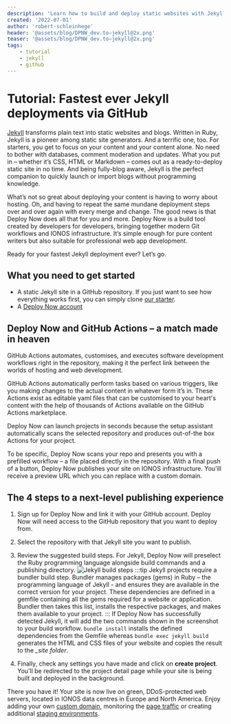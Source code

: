 ```yaml
---
description: 'Learn how to build and deploy static websites with Jekyll instantly via GitHub to highly available hosting. Jekyll transforms plain text into static websites and blogs. Written in Ruby, Jekyll is a pioneer among static site generators.'
created: '2022-07-01'
author: 'robert-schleinhege'
header: '@assets/blog/DPNW_dev.to—jekyll@2x.png'
teaser: '@assets/blog/DPNW_dev.to—jekyll@2x.png'
tags:
    - tutorial
    - jekyll
    - github
---
```


# Tutorial: Fastest ever Jekyll deployments via GitHub

[Jekyll](https://jekyllrb.com/) transforms plain text into static websites and blogs. Written in Ruby, Jekyll is a pioneer among static site generators. And a terrific one, too. For starters, you get to focus on your content and your content alone. No need to bother with databases, comment moderation and updates. What you put in – whether it’s CSS, HTML or Markdown – comes out as a ready-to-deploy static site in no time. And being fully-blog aware, Jekyll is the perfect companion to quickly launch or import blogs without programming knowledge.

What’s not so great about deploying your content is having to worry about hosting. Oh, and having to repeat the same mundane deployment steps over and over again with every merge and change. The good news is that Deploy Now does all that for you and more. Deploy Now is a build tool created by developers for developers, bringing together modern Git workflows and IONOS infrastructure. It’s simple enough for pure content writers but also suitable for professional web app development.

Ready for your fastest Jekyll deployment ever? Let’s go.

## What you need to get started

- A static Jekyll site in a GitHub repository. If you just want to see how everything works first, you can simply clone [our starter](https://github.com/ionos-deploy-now/hello-jekyll).
- A [Deploy Now account](https://www.ionos.com/hosting/deploy-now?utm_source=deploy-now-docs&utm_medium=blog&utm_campaign=jekyll#pricing) 

## Deploy Now and GitHub Actions – a match made in heaven

GitHub Actions automates, customises, and executes software development workflows right in the repository, making it the perfect link between the worlds of hosting and web development. 

GitHub Actions automatically perform tasks based on various triggers, like you making changes to the actual content in whatever form it’s in. These Actions exist as editable yaml files that can be customised to your heart's content with the help of thousands of Actions available on the GitHub Actions marketplace. 

Deploy Now can launch projects in seconds because the setup assistant automatically scans the selected repository and produces out-of-the box Actions for your project.

To be specific, Deploy Now scans your repo and presents you with a prefilled workflow – a file placed directly in the repository. With a final push of a button, Deploy Now publishes your site on IONOS infrastructure. You’ill receive a preview URL which you can replace with a custom domain.

## The 4 steps to a next-level publishing experience

1. Sign up for Deploy Now and link it with your GitHub account. Deploy Now will need access to the GitHub repository that you want to deploy from.   

2. Select the repository with that Jekyll site you want to publish.

3. Review the suggested build steps. For Jekyll, Deploy Now will preselect the Ruby programming language alongside build commands and a publishing directory.
![Jekyll build steps](/jekyll-buildsteps.png)
:::tip
Jekyll projects require a bundler build step. Bundler manages  packages (gems) in Ruby – the programming language of Jekyll - and ensures they are available in the correct version for your project.
These dependencies are defined in a  gemfile containing all the gems required for a website or application. Bundler then takes this list, installs the respective packages, and makes them available to your project. 
:::
If Deploy Now has successfully detected Jekyll, it will add the two commands shown in the screenshot to your build workflow. `bundle install` installs the defined dependencies from the Gemfile whereas `bundle exec jekyll build` generates the HTML and CSS files of your website and copies the result to the  *_site folder*.

4. Finally, check any settings you have made and click on **create project**. You’ll be redirected to the project detail page while your site is being built and deployed in the background.

There you have it! Your site is now live on green, DDoS-protected web servers, located in IONOS data centres in Europe and North America. Enjoy adding your own [custom domain](https://docs.ionos.space/docs/domain-tls/), monitoring the [page traffic](https://docs.ionos.space/docs/visitor-statistics/) or creating additional [staging environments](https://docs.ionos.space/docs/staging-deployments/).



